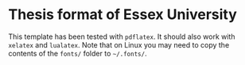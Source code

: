 # Thesis format of Essex University 

This template has been tested with `pdflatex`. It should also work with `xelatex` and `lualatex`. Note that on Linux you may need to copy the contents of the `fonts/` folder to `~/.fonts/`.

